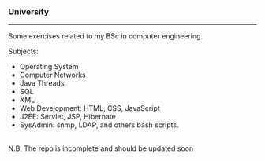 <h3>University</h3>
<hr> 
Some exercises related to my BSc in computer engineering.

Subjects: 
<ul> 
   <li> Operating System </li>
   <li> Computer Networks </li>
   <li> Java Threads </li> 
   <li> SQL </li> 
   <li> XML </li>
   <li> Web Development: HTML, CSS, JavaScript </li>
   <li> J2EE: Servlet, JSP, Hibernate </li> 
   <li> SysAdmin: snmp, LDAP, and others bash scripts. </li> 
</ul> 
<br> 
N.B. The repo is incomplete and should be updated soon 
